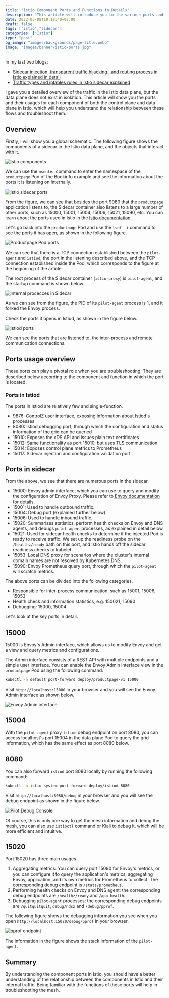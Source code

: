 ```yaml
---
title: "Istio Component Ports and Functions in Details"
description: "This article will introduce you to the various ports and functions of the Istio control plane and data plane."
date: 2022-05-08T10:18:40+08:00
draft: false
tags: ["istio","sidecar"]
categories: ["Istio"]
type: "post"
bg_image: "images/backgrounds/page-title.webp"
image: "images/banner/istio-ports.jpg"
---
```


In my last two blogs:

- [Sidecar injection, transparent traffic hijacking , and routing process in Istio explained in detail](/en/blog/sidecar-injection-iptables-and-traffic-routing/)
- [Traffic types and iptables rules in Istio sidecar explained](/en/blog/istio-sidecar-traffic-types/)

I gave you a detailed overview of the traffic in the Istio data plane, but the data plane does not exist in isolation. This article will show you the ports and their usages for each component of both the control plane and data plane in Istio, which will help you understand the relationship between these flows and troubleshoot them.

## Overview

Firstly, I will show you a global schematic. The following figure shows the components of a sidecar in the Istio data plane, and the objects that interact with it.

![Istio components](istio-ports-components.webp)

We can use the `nsenter` command to enter the namespace of the `productpage` Pod of the Bookinfo example and see the information about the ports it is listening on internally.

![Istio sidecar ports](sidecar-ports.webp)

From the figure, we can see that besides the port 9080 that the `productpage` application listens to, the Sidecar container also listens to a large number of other ports, such as 15000, 15001, 15004, 15006, 15021, 15090, etc. You can learn about the ports used in Istio in the [Istio documentation](https://istio.io/latest/docs/ops/deployment/requirements/).

Let's go back into the `productpage` Pod and use the `lsof -i` command to see the ports it has open, as shown in the following figure.

![Productpage Pod ports](product-pod-ports.webp)

We can see that there is a TCP connection established between the `pilot-agent` and `istiod`, the port in the listening described above, and the TCP connection established inside the Pod, which corresponds to the figure at the beginning of the article.

The root process of the Sidecar container (`istio-proxy`) is `pilot-agent`, and the startup command is shown below.

![Internal procecces in Sidecar](sidecar-procecces.webp)

As we can see from the figure, the PID of its `pilot-agent` process is 1, and it forked the Envoy process.

Check the ports it opens in Istiod, as shown in the figure below.

![Istiod ports](sidecar-lsof.webp)

We can see the ports that are listened to, the inter-process and remote communication connections.

## Ports usage overview

These ports can play a pivotal role when you are troubleshooting. They are described below according to the component and function in which the port is located.

### Ports in Istiod

The ports in Istiod are relatively few and single-function.

- 9876: ControlZ user interface, exposing information about Istiod's processes
- 8080: Istiod debugging port, through which the configuration and status information of the grid can be queried
- 15010: Exposes the xDS API and issues plain text certificates
- 15012: Same functionality as port 15010, but uses TLS communication
- 15014: Exposes control plane metrics to Prometheus
- 15017: Sidecar injection and configuration validation port

## Ports in sidecar

From the above, we see that there are numerous ports in the sidecar.

- 15000: Envoy admin interface, which you can use to query and modify the configuration of Envoy Proxy. Please refer to[ Envoy documentation](https://www.envoyproxy.io/docs/envoy/latest/operations/admin) for details.
- 15001: Used to handle outbound traffic.
- 15004: Debug port (explained further below).
- 15006: Used to handle inbound traffic.
- 15020: Summarizes statistics, perform health checks on Envoy and DNS agents, and debugs `pilot-agent` processes, as explained in detail below.
- 15021: Used for sidecar health checks to determine if the injected Pod is ready to receive traffic. We set up the readiness probe on the `/healthz/ready` path on this port, and Istio hands off the sidecar readiness checks to kubelet.
- 15053: Local DNS proxy for scenarios where the cluster's internal domain names are not resolved by Kubernetes DNS.
- 15090: Envoy Prometheus query port, through which the `pilot-agent` will scratch metrics.

The above ports can be divided into the following categories.

- Responsible for inter-process communication, such as 15001, 15006, 15053
- Health check and information statistics, e.g. 150021, 15090
- Debugging: 15000, 15004

Let's look at the key ports in detail.

## 15000

15000 is Envoy's Admin interface, which allows us to modify Envoy and get a view and query metrics and configurations.

The Admin interface consists of a REST API with multiple endpoints and a simple user interface. You can enable the Envoy Admin interface view in the `productpage` Pod using the following command:

```bash
kubectl -n default port-forward deploy/productpage-v1 15000
```

Visit `http://localhost:15000` in your browser and you will see the Envoy Admin interface as shown below.

![Envoy Admin interface](envoy-admin.webp)

## 15004

With the `pilot-agent` proxy `istiod` debug endpoint on port 8080, you can access localhost's port 15004 in the data plane Pod to query the grid information, which has the same effect as port 8080 below.

## 8080

You can also forward `istiod` port 8080 locally by running the following command:

```bash
kubectl -n istio-system port-forward deploy/istiod 8080
```

Visit `http://localhost:8080/debug` in your browser and you will see the debug endpoint as shown in the figure below.

![Pilot Debug Console](pilot-debug-console.webp)

Of course, this is only one way to get the mesh information and debug the mesh, you can also use `istioctl` command or Kiali to debug it, which will be more efficient and intuitive.

## 15020

Port 15020 has three main usages.

1. Aggregating metrics: You can query port 15090 for Envoy's metrics, or you can configure it to query the application's metrics, aggregating Envoy, application, and its own metrics for Prometheus to collect. The corresponding debug endpoint is `/stats/prometheus`. 
2. Performing health checks on Envoy and DNS agent: the corresponding debug endpoints are `/healthz/ready` and `/app-health`.
3. Debugging `pilot-agent` processes: the corresponding debug endpoints are `/quitquitquit`, `debug/ndsz` and `/debug/pprof`.

The following figure shows the debugging information you see when you open `http://localhost:15020/debug/pprof` in your browser.

![pprof endpoint](pprof.webp)

The information in the figure shows the stack information of the `pilot-agent`.

## Summary

By understanding the component ports in Istio, you should have a better understanding of the relationship between the components in Istio and their internal traffic. Being familiar with the functions of these ports will help in troubleshooting the mesh.
